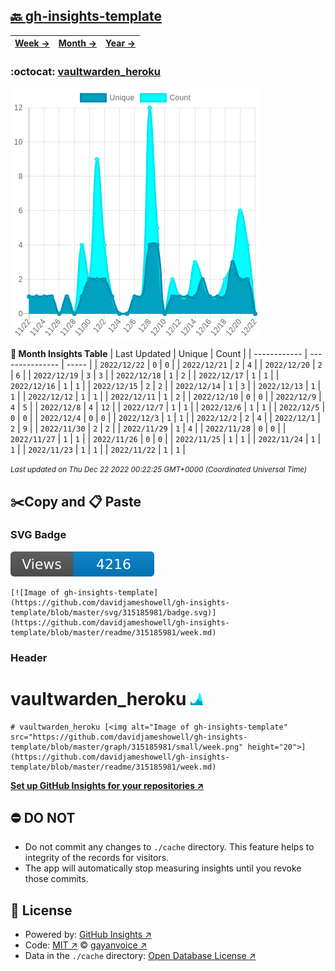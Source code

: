 ## [🔙 gh-insights-template](https://github.com/davidjameshowell/gh-insights-template)
| [**Week →**](https://github.com/davidjameshowell/gh-insights-template/blob/master/readme/315185981/week.md) | [**Month →**](https://github.com/davidjameshowell/gh-insights-template/blob/master/readme/315185981/month.md) | [**Year →**](https://github.com/davidjameshowell/gh-insights-template/blob/master/readme/315185981/year.md) |
 | ------------ | --------------- | ----- |

### :octocat: [vaultwarden_heroku](https://github.com/davidjameshowell/vaultwarden_heroku)
![Image of gh-insights-template](https://github.com/davidjameshowell/gh-insights-template/blob/master/graph/315185981/large/month.png)

**:calendar: Month Insights Table**
| Last Updated | Unique | Count |
 | ------------ | --------------- | ----- |
 | `2022/12/22` |  `0` | `0` |
 | `2022/12/21` |  `2` | `4` |
 | `2022/12/20` |  `2` | `6` |
 | `2022/12/19` |  `3` | `3` |
 | `2022/12/18` |  `1` | `2` |
 | `2022/12/17` |  `1` | `1` |
 | `2022/12/16` |  `1` | `1` |
 | `2022/12/15` |  `2` | `2` |
 | `2022/12/14` |  `1` | `3` |
 | `2022/12/13` |  `1` | `1` |
 | `2022/12/12` |  `1` | `1` |
 | `2022/12/11` |  `1` | `2` |
 | `2022/12/10` |  `0` | `0` |
 | `2022/12/9` |  `4` | `5` |
 | `2022/12/8` |  `4` | `12` |
 | `2022/12/7` |  `1` | `1` |
 | `2022/12/6` |  `1` | `1` |
 | `2022/12/5` |  `0` | `0` |
 | `2022/12/4` |  `0` | `0` |
 | `2022/12/3` |  `1` | `1` |
 | `2022/12/2` |  `2` | `4` |
 | `2022/12/1` |  `2` | `9` |
 | `2022/11/30` |  `2` | `2` |
 | `2022/11/29` |  `1` | `4` |
 | `2022/11/28` |  `0` | `0` |
 | `2022/11/27` |  `1` | `1` |
 | `2022/11/26` |  `0` | `0` |
 | `2022/11/25` |  `1` | `1` |
 | `2022/11/24` |  `1` | `1` |
 | `2022/11/23` |  `1` | `1` |
 | `2022/11/22` |  `1` | `1` |

<small><i>Last updated on Thu Dec 22 2022 00:22:25 GMT+0000 (Coordinated Universal Time)</i></small>

## ✂️Copy and 📋 Paste
### SVG Badge
[![Image of gh-insights-template](https://github.com/davidjameshowell/gh-insights-template/blob/master/svg/315185981/badge.svg)](https://github.com/davidjameshowell/gh-insights-template/blob/master/readme/315185981/week.md)
```readme
[![Image of gh-insights-template](https://github.com/davidjameshowell/gh-insights-template/blob/master/svg/315185981/badge.svg)](https://github.com/davidjameshowell/gh-insights-template/blob/master/readme/315185981/week.md)
```
### Header
# vaultwarden_heroku [<img alt="Image of gh-insights-template" src="https://github.com/davidjameshowell/gh-insights-template/blob/master/graph/315185981/small/week.png" height="20">](https://github.com/davidjameshowell/gh-insights-template/blob/master/readme/315185981/week.md)
```readme
# vaultwarden_heroku [<img alt="Image of gh-insights-template" src="https://github.com/davidjameshowell/gh-insights-template/blob/master/graph/315185981/small/week.png" height="20">](https://github.com/davidjameshowell/gh-insights-template/blob/master/readme/315185981/week.md)
```
[**Set up GitHub Insights for your repositories ↗️**](https://github.com/gayanvoice/github-insights)
## ⛔ DO NOT
- Do not commit any changes to `./cache` directory. This feature helps to integrity of the records for visitors.
- The app will automatically stop measuring insights until you revoke those commits.
## 📄 License
- Powered by: [GitHub Insights ↗️](https://github.com/gayanvoice/github-insights)
- Code: [MIT ↗️](./LICENSE) © [gayanvoice ↗️](https://github.com/gayanvoice)
- Data in the `./cache` directory: [Open Database License ↗️](https://opendatacommons.org/licenses/odbl/1-0/)